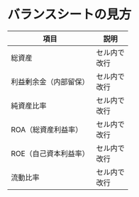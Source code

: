 # バランスシートの見方

|  項目  |  説明  |
| ---- | ---- |
|  総資産  |  セル内で<br>改行  |
|  利益剰余金（内部留保）  |  セル内で<br>改行  |
|  純資産比率  |  セル内で<br>改行  |
|  ROA（総資産利益率）  |  セル内で<br>改行  |
|  ROE（自己資本利益率）  |  セル内で<br>改行  |
|  流動比率	  |  セル内で<br>改行  |
